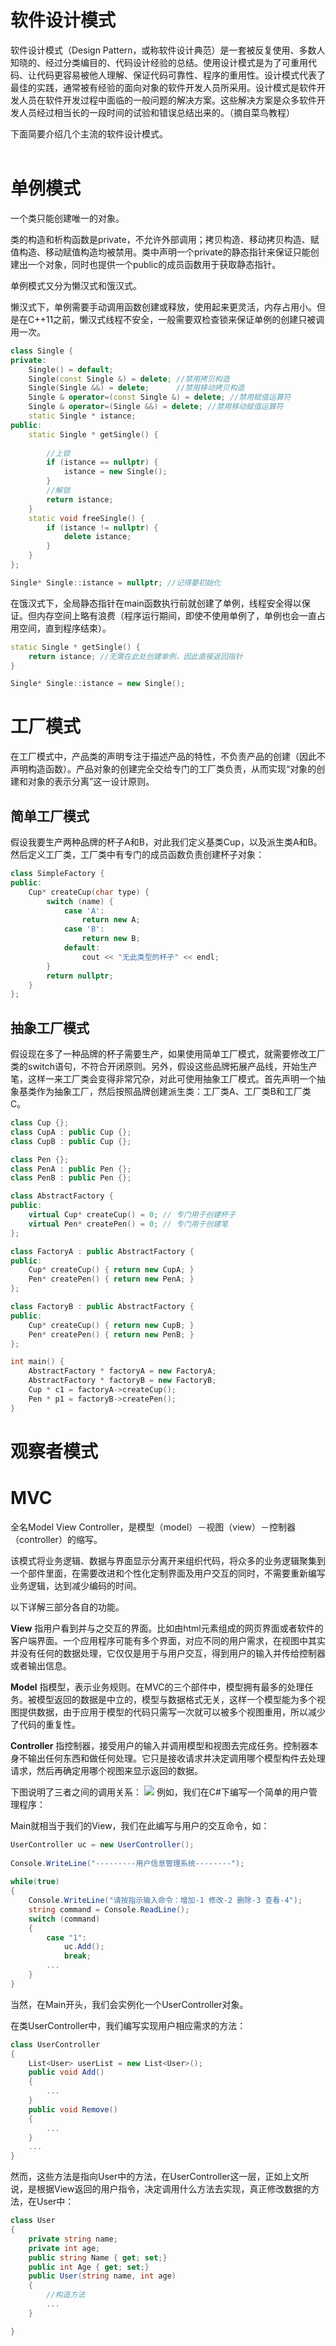 # 软件设计模式
软件设计模式（Design Pattern，或称软件设计典范）是一套被反复使用、多数人知晓的、经过分类编目的、代码设计经验的总结。使用设计模式是为了可重用代码、让代码更容易被他人理解、保证代码可靠性、程序的重用性。设计模式代表了最佳的实践，通常被有经验的面向对象的软件开发人员所采用。设计模式是软件开发人员在软件开发过程中面临的一般问题的解决方案。这些解决方案是众多软件开发人员经过相当长的一段时间的试验和错误总结出来的。（摘自菜鸟教程）

下面简要介绍几个主流的软件设计模式。
<br/><br/>

# 单例模式
一个类只能创建唯一的对象。

类的构造和析构函数是private，不允许外部调用；拷贝构造、移动拷贝构造、赋值构造、移动赋值构造均被禁用。类中声明一个private的静态指针来保证只能创建出一个对象，同时也提供一个public的成员函数用于获取静态指针。

单例模式又分为懒汉式和饿汉式。

懒汉式下，单例需要手动调用函数创建或释放，使用起来更灵活，内存占用小。但是在C++11之前，懒汉式线程不安全，一般需要双检查锁来保证单例的创建只被调用一次。
```cpp
class Single {
private:
    Single() = default;
    Single(const Single &) = delete; //禁用拷贝构造
    Single(Single &&) = delete;      //禁用移动拷贝构造
    Single & operator=(const Single &) = delete; //禁用赋值运算符
    Single & operator=(Single &&) = delete; //禁用移动赋值运算符
    static Single * istance;
public:
    static Single * getSingle() {
        
        //上锁
        if (istance == nullptr) {
            istance = new Single();
        }
        //解锁
        return istance;
    }
    static void freeSingle() {
        if (istance != nullptr) {
            delete istance;
        }
    }
};

Single* Single::istance = nullptr; //记得要初始化
```
在饿汉式下，全局静态指针在main函数执行前就创建了单例，线程安全得以保证。但内存空间上略有浪费（程序运行期间，即使不使用单例了，单例也会一直占用空间，直到程序结束）。
```cpp
static Single * getSingle() {
    return istance; //无需在此处创建单例，因此直接返回指针
}

Single* Single::istance = new Single(); 
```

# 工厂模式
在工厂模式中，产品类的声明专注于描述产品的特性，不负责产品的创建（因此不声明构造函数）。产品对象的创建完全交给专门的工厂类负责，从而实现“对象的创建和对象的表示分离”这一设计原则。

## 简单工厂模式
假设我要生产两种品牌的杯子A和B，对此我们定义基类Cup，以及派生类A和B。然后定义工厂类，工厂类中有专门的成员函数负责创建杯子对象：
```cpp
class SimpleFactory {
public:
    Cup* createCup(char type) {
        switch (name) {
            case 'A':
                return new A;
            case 'B':
                return new B;
            default:
                cout << "无此类型的杯子" << endl;
        }
        return nullptr;
    }
};
```
## 抽象工厂模式
假设现在多了一种品牌的杯子需要生产，如果使用简单工厂模式，就需要修改工厂类的switch语句，不符合开闭原则。另外，假设这些品牌拓展产品线，开始生产笔，这样一来工厂类会变得非常冗杂，对此可使用抽象工厂模式。首先声明一个抽象基类作为抽象工厂，然后按照品牌创建派生类：工厂类A、工厂类B和工厂类C。
```cpp
class Cup {};
class CupA : public Cup {};
class CupB : public Cup {};

class Pen {};
class PenA : public Pen {};
class PenB : public Pen {};

class AbstractFactory {
public:
    virtual Cup* createCup() = 0; // 专门用于创建杯子
    virtual Pen* createPen() = 0; // 专门用于创建笔
};

class FactoryA : public AbstractFactory {
public:
    Cup* createCup() { return new CupA; }
    Pen* createPen() { return new PenA; }
};

class FactoryB : public AbstractFactory {
public:
    Cup* createCup() { return new CupB; }
    Pen* createPen() { return new PenB; }
};

int main() {
    AbstractFactory * factoryA = new FactoryA;
    AbstractFactory * factoryB = new FactoryB;
    Cup * c1 = factoryA->createCup();
    Pen * p1 = factoryB->createPen();
}
```

# 观察者模式

# MVC
全名Model View Controller，是模型（model）－视图（view）－控制器（controller）的缩写。

该模式将业务逻辑、数据与界面显示分离开来组织代码，将众多的业务逻辑聚集到一个部件里面，在需要改进和个性化定制界面及用户交互的同时，不需要重新编写业务逻辑，达到减少编码的时间。

以下详解三部分各自的功能。

**View** 指用户看到并与之交互的界面。比如由html元素组成的网页界面或者软件的客户端界面。一个应用程序可能有多个界面，对应不同的用户需求，在视图中其实并没有任何的数据处理，它仅仅是用于与用户交互，得到用户的输入并传给控制器或者输出信息。

**Model** 指模型，表示业务规则。在MVC的三个部件中，模型拥有最多的处理任务。被模型返回的数据是中立的，模型与数据格式无关，这样一个模型能为多个视图提供数据，由于应用于模型的代码只需写一次就可以被多个视图重用，所以减少了代码的重复性。

**Controller** 指控制器，接受用户的输入并调用模型和视图去完成任务。控制器本身不输出任何东西和做任何处理。它只是接收请求并决定调用哪个模型构件去处理请求，然后再确定用哪个视图来显示返回的数据。

下图说明了三者之间的调用关系：
![](软件设计模式：以C++为例_1.png)
例如，我们在C#下编写一个简单的用户管理程序：

Main就相当于我们的View，我们在此编写与用户的交互命令，如：
```c#
UserController uc = new UserController();
 
Console.WriteLine("---------用户信息管理系统--------");
 
while(true)
{
    Console.WriteLine("请按指示输入命令：增加-1 修改-2 删除-3 查看-4");
    string command = Console.ReadLine();
    switch (command)
    {
        case "1":
            uc.Add();
            break;
        ...
    }
}
```
当然，在Main开头，我们会实例化一个UserController对象。

在类UserController中，我们编写实现用户相应需求的方法：
```c#
class UserController
{
    List<User> userList = new List<User>();
    public void Add()
    {
        ... 
    }
    public void Remove()
    {
        ... 
    }    
    ...
}
```
然而，这些方法是指向User中的方法，在UserController这一层，正如上文所说，是根据View返回的用户指令，决定调用什么方法去实现，真正修改数据的方法，在User中：
```c#
class User
{
    private string name;
    private int age;
    public string Name { get; set;}
    public int Age { get; set;}
    public User(string name, int age)
    {
        //构造方法
        ...
    }

}
```
<br/><br/>
